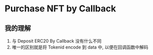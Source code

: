 # Purchase NFT by Callback

## 我的理解
1. 与 Deposit ERC20 By Callback 没有什么不同
2. 唯一的区别就是将 Tokenid encode 到 data 中, 以便在回调函数中解码